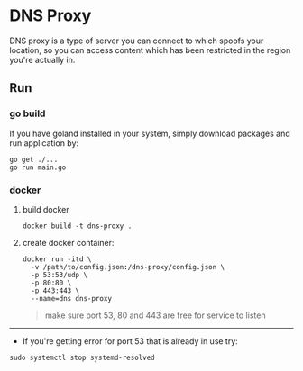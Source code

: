 # DNS Proxy

DNS proxy is a type of server you can connect to which spoofs your location, so 
you can access content which has been restricted in the region you're actually 
in.

## Run

### go build

If you have goland installed in your system, simply download packages and run 
application by: 

```shell script
go get ./...
go run main.go
```

### docker

1. build docker

    ```shell script
    docker build -t dns-proxy .
    ```

1.  create docker container:

    ```shell script
    docker run -itd \
      -v /path/to/config.json:/dns-proxy/config.json \
      -p 53:53/udp \
      -p 80:80 \
      -p 443:443 \
      --name=dns dns-proxy
    ```
    > make sure port 53, 80 and 443 are free for service to listen

---

* If you're getting error for port 53 that is already in use try:
```shell script
sudo systemctl stop systemd-resolved
```

